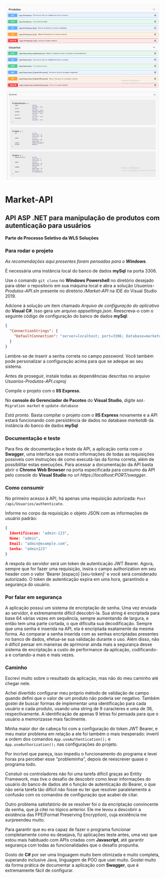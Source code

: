 ![Alt text](screenshot-api.png?raw=true "Title")

# Market-API

## API ASP .NET para manipulação de produtos com autenticação para usuários
#### Parte de Processo Seletivo da WLS Soluções

### Para rodar o projeto

_As recomendações aqui presentes foram pensadas para o __Windows__._

É necessária uma instância local do banco de dados __mySql__ na porta 3306.

Use o comando ```git clone``` no __Windows Powershell__ no diretório desejado para obter o repositorio em sua máquina local e abra a solução _Usuarios-Produtos-API.sln_ presente no diretório _/Market-API_ na IDE do Visual Studio 2019.

Adcione à solução um item chamado _Arquivo de configuração do aplicativo_ do __Visual C#__.
Isso gera um arquivo _appsettings.json_. Reescreva-o com o seguinte código de configuração do banco de dados __mySql__:
~~~json
{
  "ConnectionStrings": {
    "DefaultConnection": "server=localhost; port=3306; Database=marketdb; user=root; password=<sua_senha>; Persist Security Info=False;"
  }
}
~~~
Lembre-se de inserir a senha correta no campo _password_.
Você também pode personalizar a configuração acima para que se adeque ao seu sistema.

Antes de proseguir, instale todas as dependências descritas no arquivo _Usuarios-Produtos-API.csproj_

Compile o projeto com o __IIS Express__.

No __console do Gerenciador de Pacotes__ do __Visual Studio__, digite
```Add-Migration market```
e
```update-database```

_Está pronto._ Basta compilar o projeto com o __IIS Express__ novamente e a API estará funcionando com persistência de dados no database _marketdb_ da instância do banco de dados __mySql__

### Documentação e teste

Para fins de documentação e teste da API, a aplicação conta com o __Swagger__, uma interface que mostra informações de todas as requisições possíveis com instruções de como executá-las da forma correta, além de possibilitar estas execuções.
Para acessar a documentação da API basta abrir o __Chrome Web Browser__ na porta especificada para consumo da API pelo console do __Visual Studio__ no url _https://localhost:PORT/swagger_.

### Como consumir

No primeiro acesso à API, há apenas uma requisição autorizada:
```Post /api/Usuarios/authenticate```.

Informe no corpo da requisição o objeto JSON com as informações de usuário padrão:
~~~json
{ 
  Identificacao: "admin-123",
  Nome: "admin",
  Email: "admin@example.com",
  Senha: "admin123"
}
~~~

A respota do servidor será um token de autenticação JWT Bearer.
Agora, sempre que for fazer uma requisição, insira o campo authorization em seu header com o valor 'Bearer \[espaço\] \[seu-token\]' e você será considerado autorizado.
O token de autenticação expira em uma hora, garantindo a segurança do usuário.

### Por falar em segurança
  
A aplicação possui um sistema de encriptação de senha.
Uma vez enviada ao servidor, é extremamente difícil descobrí-la.
Sua string é encriptada para base 64 várias vezes em sequência, sempre aumentando de largura, e então tem uma parte cortada, o que dificulta sua decodificação.
Sempre que uma senha é inserida na API, ela é encriptada exatamente da mesma forma.
Ao comparar a senha inserida com as senhas encriptadas presentes no banco de dados, efetua-se sua validação durante o uso.
Além disso, não é difícil pensar em maneiras de aprimorar ainda mais a segurança desse sistema de encriptação a custo de performance da aplicação, codificando-a e cortando-a mais e mais vezes.

### Caminho

Escrevi muito sobre o resultado da aplicação, mas não do meu caminho até chegar nele.

Achei divertido configurar meu próprio método de validação de campo quando defini que o valor de um produto não poderia ser negativo.
Também gostei de buscar formas de implementar uma identificação para cada usuário e cada produto, usando uma string de 9 caracteres e uma de 36, respectivamente.
A identificação de apenas 9 letras foi pensada para que o usuário a memorizasse mais facilmente.

Minha maior dor de cabeça foi com a configuração do token JWT Bearer, e meu maior problema em relação a ele foi também o mais inesperado: inverti a ordem dos comandos ```App.useAuthentication();``` e ```App.useAuthorization();``` nas configurações do projeto.

Por incrível que pareça, isso impediu o funcionamento do programa e levei horas pra perceber esse "probleminha", depois de reescrever quase o programa todo.

Constuir os controladores não foi uma tarefa difícil graças ao Entity Framework, mas tive o desafio de descobrir como levar informações do usuário do banco de dados até o função de autenticação do Bearer, o que não seria tarefa tão difícil não fosse eu ter que resolver paralelamente a confusão com os comandos de configuração que acabei de citar.

Outro problema satisfatório de se resolver foi o da encriptação convincente da senha, que já citei no tópico anterior.
Ele me levou a descobrir a existência das FPE(Format Preserving Encryption), cuja existência me surpreendeu muito.

Para garantir que eu era capaz de fazer o programa funcionar completamente como eu desejava, fiz aplicações teste antes, uma vez que estou mais habituado com APIs criadas com __Javascript__, até garantir segurança com todas as funcionalidades que o desafio propunha.

Gosto de __C#__ por ser uma linguagem muito bem otimizada e muito completa, superando inclusive Java, linguagem de POO que usei muito. Gostei muito da forma prática de documentar a aplicação com __Swagger__, que é extremamente fácil de configurar.




